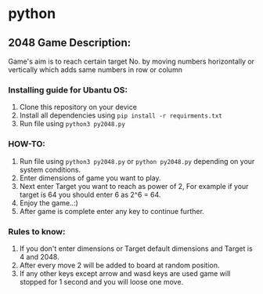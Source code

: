 # python
## 2048 Game Description:
  Game's aim is to reach certain target No. by moving numbers horizontally or vertically which adds same numbers in row or column 

### Installing guide for Ubantu OS:
1) Clone this repository on your device
2) Install all dependencies using `pip install -r requirments.txt`
3) Run file using `python3 py2048.py`

### HOW-TO:
1) Run file using `python3 py2048.py` or `python py2048.py` depending on your system conditions.
2) Enter dimensions of game you want to play.
3) Next enter Target you want to reach as power of 2, 
    For example if your target is 64 you should enter 6 as 2^6 = 64.
4) Enjoy the game..:)
5) After game is complete enter any key to continue further.

### Rules to know:
1) If you don't enter dimensions or Target default dimensions and Target is 4 and 2048.
2) After every move 2 will be added to board at random position.
3) If any other keys except arrow and wasd keys are used game will stopped for 1 second and you will loose one move.
